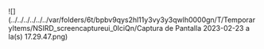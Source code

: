![](../../../../../../var/folders/6t/bpbv9qys2hl11y3vy3y3qwlh0000gn/T/TemporaryItems/NSIRD_screencaptureui_0IciQn/Captura de Pantalla 2023-02-23 a la(s) 17.29.47.png)
